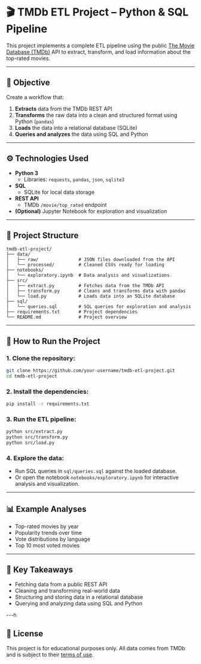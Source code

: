 # 🎬 TMDb ETL Project – Python & SQL Pipeline

This project implements a complete ETL pipeline using the public [The Movie Database (TMDb)](https://www.themoviedb.org/) API to extract, transform, and load information about the top-rated movies.

---

## 📌 Objective

Create a workflow that:

1. **Extracts** data from the TMDb REST API  
2. **Transforms** the raw data into a clean and structured format using Python (`pandas`)  
3. **Loads** the data into a relational database (SQLite)  
4. **Queries and analyzes** the data using SQL and Python

---

## ⚙️ Technologies Used

- **Python 3**  
  - Libraries: `requests`, `pandas`, `json`, `sqlite3`
- **SQL**  
  - SQLite for local data storage
- **REST API**  
  - TMDb `/movie/top_rated` endpoint
- **(Optional)** Jupyter Notebook for exploration and visualization

---

## 🧱 Project Structure

```
tmdb-etl-project/
├── data/
│   ├── raw/               # JSON files downloaded from the API
│   └── processed/         # Cleaned CSVs ready for loading
├── notebooks/
│   └── exploratory.ipynb  # Data analysis and visualizations
├── src/
│   ├── extract.py         # Fetches data from the TMDb API
│   ├── transform.py       # Cleans and transforms data with pandas
│   └── load.py            # Loads data into an SQLite database
├── sql/
│   └── queries.sql        # SQL queries for exploration and analysis
├── requirements.txt       # Project dependencies
└── README.md              # Project overview
```

---

## 🚀 How to Run the Project

### 1. Clone the repository:

```bash
git clone https://github.com/your-username/tmdb-etl-project.git
cd tmdb-etl-project
```

### 2. Install the dependencies:

```bash
pip install -r requirements.txt
```

### 3. Run the ETL pipeline:

```bash
python src/extract.py
python src/transform.py
python src/load.py
```

### 4. Explore the data:

- Run SQL queries in `sql/queries.sql` against the loaded database.
- Or open the notebook `notebooks/exploratory.ipynb` for interactive analysis and visualization.

---

## 📊 Example Analyses

- Top-rated movies by year  
- Popularity trends over time  
- Vote distributions by language  
- Top 10 most voted movies

---

## 🧠 Key Takeaways

- Fetching data from a public REST API  
- Cleaning and transforming real-world data  
- Structuring and storing data in a relational database  
- Querying and analyzing data using SQL and Python

---h

## 📄 License

This project is for educational purposes only. All data comes from TMDb and is subject to their [terms of use](https://www.themoviedb.org/documentation/api/terms-of-use).



